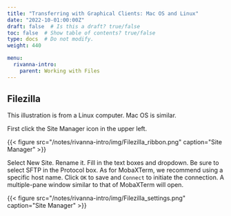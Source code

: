 ```yaml
---
title: "Transferring with Graphical Clients: Mac OS and Linux"
date: "2022-10-01:00:00Z"
draft: false  # Is this a draft? true/false
toc: false  # Show table of contents? true/false
type: docs  # Do not modify.
weight: 440

menu:
  rivanna-intro:
    parent: Working with Files
---
```


## Filezilla

This illustration is from a Linux computer.  Mac OS is similar.

First click the Site Manager icon in the upper left.

{{< figure src="/notes/rivanna-intro/img/Filezilla_ribbon.png" caption="Site Manager" >}}

Select New Site.  Rename it.  Fill in the text boxes and dropdown.  Be sure to select SFTP in the Protocol box.  As for MobaXTerm, we recommend using a specific host name.  Click `OK` to save and `Connect` to initiate the connection.  A multiple-pane window similar to that of MobaXTerm will open.

{{< figure src="/notes/rivanna-intro/img/Filezilla_settings.png" caption="Site Manager" >}}
